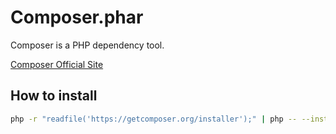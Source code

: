 # Composer.phar

Composer is a PHP dependency tool.

[Composer Official Site](https://getcomposer.org/)


## How to install

```sh
php -r "readfile('https://getcomposer.org/installer');" | php -- --install-dir='/usr/local/bin' --filename='composer.phar'
```
